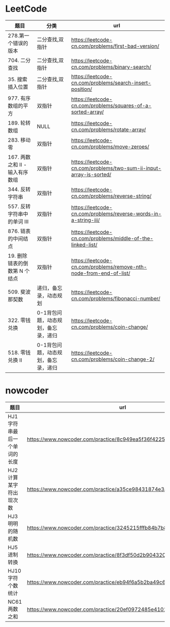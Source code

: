 # LeetCode

| 题目                          | 分类                | url                                                                |
|-----------------------------|--------------------|--------------------------------------------------------------------|
| 278.第一个错误的版本                | 二分查找,双指针       | https://leetcode-cn.com/problems/first-bad-version/                |
| 704. 二分查找                   | 二分查找,双指针       | https://leetcode-cn.com/problems/binary-search/                    |
| 35. 搜索插入位置                  | 二分查找,双指针       | https://leetcode-cn.com/problems/search-insert-position/           |
| 977. 有序数组的平方                | 双指针               | https://leetcode-cn.com/problems/squares-of-a-sorted-array/        |
| 189. 轮转数组                   | NULL               | https://leetcode-cn.com/problems/rotate-array/                     |
| 283. 移动零                    | 双指针              | https://leetcode-cn.com/problems/move-zeroes/                      |
| 167. 两数之和 II - 输入有序数组    | 双指针              | https://leetcode-cn.com/problems/two-sum-ii-input-array-is-sorted/ |
| 344. 反转字符串    | 双指针              | https://leetcode-cn.com/problems/reverse-string/                   |
| 557. 反转字符串中的单词 III    | 双指针              | https://leetcode-cn.com/problems/reverse-words-in-a-string-iii/    |
| 876. 链表的中间结点    | 双指针              | https://leetcode-cn.com/problems/middle-of-the-linked-list/        |
| 19. 删除链表的倒数第 N 个结点    | 双指针              | https://leetcode-cn.com/problems/remove-nth-node-from-end-of-list/ |
| 509. 斐波那契数    | 递归，备忘录，动态规划              | https://leetcode-cn.com/problems/fibonacci-number/                 |
| 322. 零钱兑换    | 0-1背包问题，动态规划，备忘录，递归              | https://leetcode-cn.com/problems/coin-change/                      |
| 518. 零钱兑换 II    | 0-1背包问题，动态规划，备忘录，递归              | https://leetcode-cn.com/problems/coin-change-2/                      |

# nowcoder

| 题目               | url                                                          |
|------------------| ------------------------------------------------------------ |
| HJ1 字符串最后一个单词的长度 | https://www.nowcoder.com/practice/8c949ea5f36f422594b306a2300315da |
| HJ2 计算某字符出现次数    | https://www.nowcoder.com/practice/a35ce98431874e3a820dbe4b2d0508b1 |
| HJ3 明明的随机数       | https://www.nowcoder.com/practice/3245215fffb84b7b81285493eae92ff0 |
| HJ5 进制转换         | https://www.nowcoder.com/practice/8f3df50d2b9043208c5eed283d1d4da6 |
| HJ10 字符个数统计      | https://www.nowcoder.com/practice/eb94f6a5b2ba49c6ac72d40b5ce95f50 |
| NC61 两数之和        | https://www.nowcoder.com/practice/20ef0972485e41019e39543e8e895b7f |

